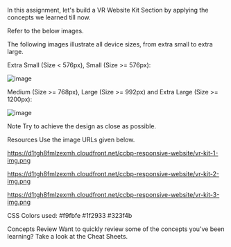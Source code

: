In this assignment, let's build a VR Website Kit Section by applying the concepts we learned till now.

Refer to the below images.

The following images illustrate all device sizes, from extra small to extra large.

Extra Small (Size < 576px), Small (Size >= 576px):

![image](https://github.com/bukka5sandhya/VRWebsiteKitSection/assets/133884532/5e833100-c5df-40e6-93ff-6def1228eab1)


Medium (Size >= 768px), Large (Size >= 992px) and Extra Large (Size >= 1200px):

![image](https://github.com/bukka5sandhya/VRWebsiteKitSection/assets/133884532/560198fc-081f-47fc-bebd-ebf8f62f3987)

Note
Try to achieve the design as close as possible.

Resources
Use the image URLs given below.

https://d1tgh8fmlzexmh.cloudfront.net/ccbp-responsive-website/vr-kit-1-img.png

https://d1tgh8fmlzexmh.cloudfront.net/ccbp-responsive-website/vr-kit-2-img.png

https://d1tgh8fmlzexmh.cloudfront.net/ccbp-responsive-website/vr-kit-3-img.png

CSS Colors used:
#f9fbfe
#1f2933
#323f4b

Concepts Review
Want to quickly review some of the concepts you’ve been learning?
Take a look at the Cheat Sheets.
